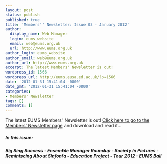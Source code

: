 ```yaml
---
layout: post
status: publish
published: true
title: 'Members'' Newsletter: Issue 03 - January 2012'
author:
  display_name: Web Manager
  login: eums_website
  email: web@eums.org.uk
  url: http://www.eums.org.uk
author_login: eums_website
author_email: web@eums.org.uk
author_url: http://www.eums.org.uk
excerpt: The latest Members' Newsletter is out!
wordpress_id: 1566
wordpress_url: http://eums.eusa.ed.ac.uk/?p=1566
date: '2012-01-31 15:41:04 -0800'
date_gmt: '2012-01-31 15:41:04 -0800'
categories:
- Members' Newsletter
tags: []
comments: []
---
```

<p>The latest EUMS Members' Newsletter is out! <a title="Members' Newsletter" href="http://eums.eusa.ed.ac.uk/society/membership/newsletter/">Click here to go to the Members' Newsletter page</a> and download and read it...</p>
<h5><strong><em>In this issue:</em></strong></h5></p>
<h4><em>Big Sing Success - Ensemble Manager Roundup - Society In Pictures - Reminiscing About Sinfonia - Education Project - Tour 2012 - EUMS Ball</em></h4></p>
